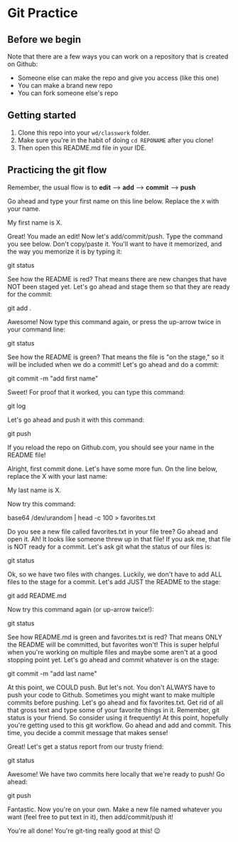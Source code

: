 # Git Practice

## Before we begin

Note that there are a few ways you can work on a repository that is created on Github:
* Someone else can make the repo and give you access (like this one)
* You can make a brand new repo
* You can fork someone else's repo

## Getting started

1. Clone this repo into your `wd/classwork` folder.
2. Make sure you're in the habit of doing `cd REPONAME` after you clone!
3. Then open this README.md file in your IDE.

## Practicing the git flow

Remember, the usual flow is to **edit** --> **add** --> **commit** --> **push**

Go ahead and type your first name on this line below. Replace the `X` with your name.

My first name is X.

Great! You made an edit! Now let's add/commit/push.
Type the command you see below. Don't copy/paste it.
You'll want to have it memorized, and the way you memorize it is by typing it:

git status

See how the README is red? That means there are new changes that have NOT been staged yet.
Let's go ahead and stage them so that they are ready for the commit:

git add .

Awesome! Now type this command again, or press the up-arrow twice in your command line:

git status

See how the README is green? That means the file is "on the stage," so it will be included when we do a commit!
Let's go ahead and do a commit:

git commit -m "add first name"

Sweet! For proof that it worked, you can type this command:

git log

Let's go ahead and push it with this command:

git push

If you reload the repo on Github.com, you should see your name in the README file!

Alright, first commit done. Let's have some more fun.
On the line below, replace the X with your last name:

My last name is X.

Now try this command:

base64 /dev/urandom | head -c 100 > favorites.txt

Do you see a new file called favorites.txt in your file tree? Go ahead and open it.
Ah! It looks like someone threw up in that file! If you ask me, that file is NOT ready for a commit.
Let's ask git what the status of our files is:

git status

Ok, so we have two files with changes. Luckily, we don't have to add ALL files to the stage for a commit.
Let's add JUST the README to the stage:

git add README.md

Now try this command again (or up-arrow twice!):

git status

See how README.md is green and favorites.txt is red? That means ONLY the README will be committed, but favorites won't!
This is super helpful when you're working on multiple files and maybe some aren't at a good stopping point yet.
Let's go ahead and commit whatever is on the stage:

git commit -m "add last name"

At this point, we COULD push. But let's not. You don't ALWAYS have to push your code to Github.
Sometimes you might want to make multiple commits before pushing.
Let's go ahead and fix favorites.txt. Get rid of all that gross text and type some of your favorite things in it.
Remember, git status is your friend. So consider using it frequently!
At this point, hopefully you're getting used to this git workflow.
Go ahead and add and commit. This time, you decide a commit message that makes sense!

Great! Let's get a status report from our trusty friend:

git status

Awesome! We have two commits here locally that we're ready to push! Go ahead:

git push

Fantastic. Now you're on your own.
Make a new file named whatever you want (feel free to put text in it), then add/commit/push it!

You're all done! You're git-ting really good at this! 😉
